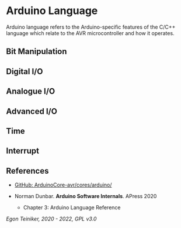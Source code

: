# Arduino Language

Arduino language refers to the Arduino-specific features of the C/C++ language which relate 
to the AVR microcontroller and how it operates.

## Bit Manipulation


## Digital I/O


## Analogue I/O


## Advanced I/O


## Time


## Interrupt



## References
* [GitHub: ArduinoCore-avr/cores/arduino/](https://github.com/arduino/ArduinoCore-avr/tree/master/cores/arduino)

* Norman Dunbar. **Arduino Software Internals**. APress 2020
    * Chapter 3: Arduino Language Reference

*Egon Teiniker, 2020 - 2022, GPL v3.0* 